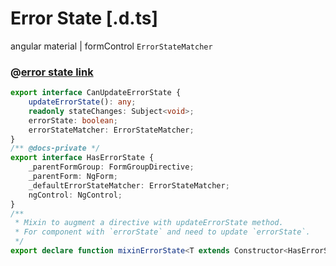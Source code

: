 # Error State [.d.ts]

angular material | formControl `ErrorStateMatcher`

### @[error state link]

```ts
export interface CanUpdateErrorState {
    updateErrorState(): any;
    readonly stateChanges: Subject<void>;
    errorState: boolean;
    errorStateMatcher: ErrorStateMatcher;
}
/** @docs-private */
export interface HasErrorState {
    _parentFormGroup: FormGroupDirective;
    _parentForm: NgForm;
    _defaultErrorStateMatcher: ErrorStateMatcher;
    ngControl: NgControl;
}
/**
 * Mixin to augment a directive with updateErrorState method.
 * For component with `errorState` and need to update `errorState`.
 */
export declare function mixinErrorState<T extends Constructor<HasErrorState>>(base: T): Constructor<CanUpdateErrorState> & T;
```




[error state link]: https://cr.wh-redirect.deepin.cn/plugins/gitiles/vendor-deps/+/ca83fda596dab56bc702a87c16f2dfa344e008b2/@angular/material/typings/core/common-behaviors/error-state.d.ts
